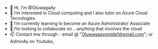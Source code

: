 - 👋 Hi, I’m @OluwagaAy
- 👀 I’m interested in Cloud computing and I also tutor on Azure Cloud Tecnologies
- 🌱 I’m currently learning to become an Azure Administrator Associate 
- 💞️ I’m looking to collaborate on ...anything that involves the cloud 
- 📫 Contact mw through - email @ "Oluwagaayomide1@gmail.com"; or AdminAy on Youtube,

<!---
OluwagaAy/OluwagaAy is a ✨ special ✨ repository because its `README.md` (this file) appears on your GitHub profile.
You can click the Preview link to take a look at your changes.
--->
